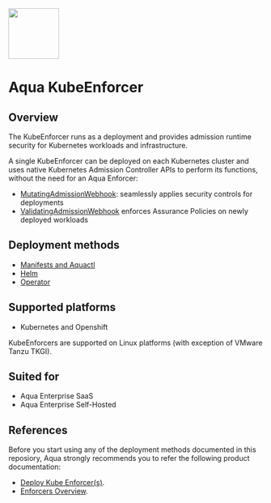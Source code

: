 <img src="https://avatars3.githubusercontent.com/u/12783832?s=200&v=4" height="100" width="100" />

# Aqua KubeEnforcer

## Overview

The KubeEnforcer runs as a deployment and provides admission runtime security for Kubernetes workloads and infrastructure.

A single KubeEnforcer can be deployed on each Kubernetes cluster and uses native Kubernetes Admission Controller APIs to perform its functions, without the need for an Aqua Enforcer:

* [MutatingAdmissionWebhook](https://kubernetes.io/docs/reference/access-authn-authz/admission-controllers/#mutatingadmissionwebhook): seamlessly applies security controls for deployments
* [ValidatingAdmissionWebhook](https://kubernetes.io/docs/reference/access-authn-authz/admission-controllers/#validatingadmissionwebhook) enforces Assurance Policies on newly deployed workloads

## Deployment methods
* [Manifests and Aquactl](./kubernetes_and_openshift/manifests)
* [Helm](./kubernetes_and_openshift/helm)
* [Operator](./kubernetes_and_openshift/operator)

## Supported platforms
* Kubernetes and Openshift

KubeEnforcers are supported on Linux platforms (with exception of VMware Tanzu TKGI).

## Suited for
* Aqua Enterprise SaaS
* Aqua Enterprise Self-Hosted

## References

Before you start using any of the deployment methods documented in this reposiory, Aqua strongly recommends you to refer the following product documentation:
* [Deploy Kube Enforcer(s)](https://docs.aquasec.com/v6.5/docs/deploy-k8s-aqua-kubeenforcers).
* [Enforcers Overview](https://docs.aquasec.com/v6.5/docs/enforcers-overview#section-kube-enforcers).